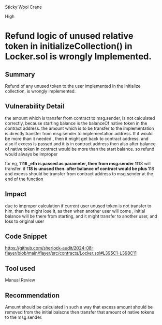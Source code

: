 Sticky Wool Crane

High

# Refund logic of unused relative token in initializeCollection() in Locker.sol is wrongly Implemented.

## Summary

Refund of any unused token to the user implemented in the initialize collection, is wrongly implemented. 

## Vulnerability Detail

the amount which is transfer from contract to msg.sender, is not calculated correctly, because starting balance is the balanceOf native token in the  contract address. the amount which is to be transfer to the implementation is directly transfer from msg.sender to implementation address. If it would be more than it needed , then it might get back to contract address. and also if excess is passed and it is in contract address then also after balance of native token in contract would be more than the start balance. so refund would always be improper 

for eg, 11**18  _eth is passed as parameter, then from msg.sender 11**18 will transfer. if 1**18 is unused then. after balance of contract would be plus 1**18 and excess should be transfer from contract address to msg.sender at the end of the function

## Impact

due to improper calculation if current user unused token is not transfer to him, then he might lose it, as then when another user will come , initial balance will be there from starting, and it might transfer to another user, and loss to original user

## Code Snippet

https://github.com/sherlock-audit/2024-08-flayer/blob/main/flayer/src/contracts/Locker.sol#L395C1-L398C11

## Tool used

Manual Review

## Recommendation

Amount should be calculated in such a way that excess amount should be removed from the initial balacne then transfer that amount of native tokens to the msg.sender.